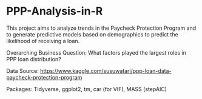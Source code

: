 # PPP-Analysis-in-R

This project aims to analyze trends in the Paycheck Protection Program and to generate predictive models based on demographics to predict the likelihood of receiving a loan.

Overarching Business Question: What factors played the largest roles in PPP loan distribution?

Data Source: https://www.kaggle.com/susuwatari/ppp-loan-data-paycheck-protection-program

Packages: Tidyverse, ggplot2, tm, car (for VIF), MASS (stepAIC)
